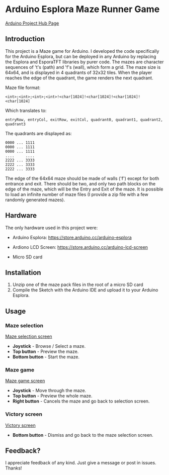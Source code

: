 # Arduino Esplora Maze Runner Game

[Arduino Project Hub Page]()

## Introduction

This project is a Maze game for Arduino. I developed the code specifically for the Arduino Esplora, but can be deployed in any Arduino by replacing the Esplora and EsporaTFT libraries by purer code.
The mazes are character sequences of 't's (path) and 'f's (wall), which form a grid. The maze size is 64x64, and is displayed in 4 quadrants of 32x32 tiles. When the player reaches the edge of the quadrant, the game renders the next quadrant.

Maze file format:

```
<int>;<int>;<int>;<int>!<char[1024]!<char[1024]!<char[1024]!<char[1024]
```

Which translates to:

```
entryRow, entryCol, exitRow, exitCol, quadrant0, quadrant1, quadrant2, quadrant3
```

The quadrants are displayed as:

```
0000 ... 1111
0000 ... 1111
0000 ... 1111
....     ....
2222 ... 3333
2222 ... 3333
2222 ... 3333
```

The edge of the 64x64 maze should be made of walls ('f') except for both entrance and exit.
There should be two, and only two path blocks on the edge of the maze, which will be the Entry and Exit of the maze.
It is possible to load an infinite number of maze files (I provide a zip file with a few randomly generated mazes).

## Hardware

The only hardware used in this project were:
* Arduino Esplora: https://store.arduino.cc/arduino-esplora

* Ardiono LCD Screen: https://store.arduino.cc/arduino-lcd-screen
* Micro SD card

## Installation

1. Unzip one of the maze pack files in the root of a micro SD card
2. Compile the Sketch with the Arduino IDE and upload it to your Arduino Esplora.

## Usage

### Maze selection

[Maze selection screen]()

* **Joystick** - Browse / Select a maze.
* **Top button** - Preview the maze.
* **Bottom button** - Start the maze.

### Maze game

[Maze game screen]()

* **Joystick** - Move through the maze.
* **Top button** - Preview the whole maze.
* **Right button** - Cancels the maze and go back to selection screen.

### Victory screen

[Victory screen]()

* **Bottom button** - Dismiss and go back to the maze selection screen.

## Feedback?

I appreciate feedback of any kind. Just give a message or post in issues. Thanks!
